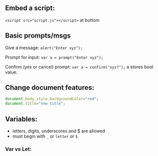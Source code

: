 ## Embed a script:
`<script src="script.js"></script>` at bottom

## Basic prompts/msgs
Give a message:
`alert("Enter xyz");`

Prompt for input:
`var a = prompt("Enter xyz");`

Confirm (yes or cancel) prompt:
`var a = confirm("xyz?");`
a stores bool value.

## Change document features:
```js
document.body.style.backgroundColor="red";
document.title="new title";
```

## Variables:
- letters, digits, underscores and $ are allowed
- must begin with `_` or `letter` or `$`

### Var vs Let:

